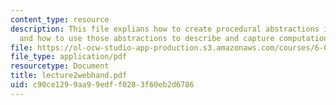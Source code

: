 ```yaml
---
content_type: resource
description: This file explians how to create procedural abstractions in a language,
  and how to use those abstractions to describe and capture computational processes.
file: https://ol-ocw-studio-app-production.s3.amazonaws.com/courses/6-001-structure-and-interpretation-of-computer-programs-spring-2005/c90ce1299aa99edff0283f60eb2d6786_lecture2webhand.pdf
file_type: application/pdf
resourcetype: Document
title: lecture2webhand.pdf
uid: c90ce129-9aa9-9edf-f028-3f60eb2d6786
---
```

